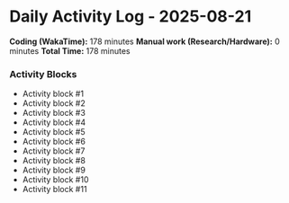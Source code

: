 # Daily Activity Log - 2025-08-21

**Coding (WakaTime):** 178 minutes
**Manual work (Research/Hardware):** 0 minutes
**Total Time:** 178 minutes

### Activity Blocks
- Activity block #1
- Activity block #2
- Activity block #3
- Activity block #4
- Activity block #5
- Activity block #6
- Activity block #7
- Activity block #8
- Activity block #9
- Activity block #10
- Activity block #11
